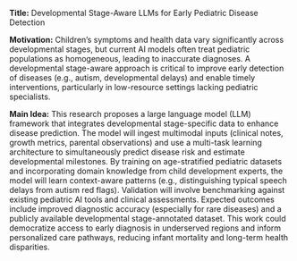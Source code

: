 **Title:** Developmental Stage-Aware LLMs for Early Pediatric Disease Detection  

**Motivation:** Children’s symptoms and health data vary significantly across developmental stages, but current AI models often treat pediatric populations as homogeneous, leading to inaccurate diagnoses. A developmental stage-aware approach is critical to improve early detection of diseases (e.g., autism, developmental delays) and enable timely interventions, particularly in low-resource settings lacking pediatric specialists.  

**Main Idea:** This research proposes a large language model (LLM) framework that integrates developmental stage-specific data to enhance disease prediction. The model will ingest multimodal inputs (clinical notes, growth metrics, parental observations) and use a multi-task learning architecture to simultaneously predict disease risk and estimate developmental milestones. By training on age-stratified pediatric datasets and incorporating domain knowledge from child development experts, the model will learn context-aware patterns (e.g., distinguishing typical speech delays from autism red flags). Validation will involve benchmarking against existing pediatric AI tools and clinical assessments. Expected outcomes include improved diagnostic accuracy (especially for rare diseases) and a publicly available developmental stage-annotated dataset. This work could democratize access to early diagnosis in underserved regions and inform personalized care pathways, reducing infant mortality and long-term health disparities.